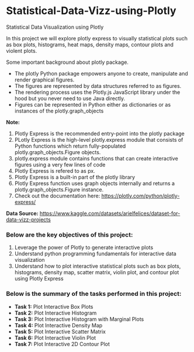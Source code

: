 # Statistical-Data-Vizz-using-Plotly
Statistical Data Visualization using Plotly


In this project we will explore plotly express to visually statistical plots such as box plots, histograms, heat maps, density maps, contour plots and violent plots.

Some important background about plotly package.

- The plotly Python package empowers anyone to create, manipulate and render graphical figures.
- The figures are represented by data structures referred to as figures. 
- The rendering process uses the Plotly.js JavaScript library under the hood but you never need to use Java directly. 
- Figures can be represented in Python either as dictionaries or as instances of the plotly.graph_objects

__Note:__ 
1. Plotly Express is the recommended entry-point into the plotly package 
2. PLotly Express is the high-level plotly.express module that consists of Python functions which return fully-populated plotly.graph_objects.Figure objects. 
3. plotly.express module contains functions that can create interactive figures using a very few lines of code
4. Plotly Express is refered to as px. 
5. Plotly Express is a built-in part of the plotly library 
6. Plotly Express function uses graph objects internally and returns a plotly.graph_objects.Figure instance.
7. Check out the documentation here: https://plotly.com/python/plotly-express/ 

__Data Source:__ https://www.kaggle.com/datasets/arielfelices/dataset-for-data-vizz-projects

### Below are the key objectives of this project:
1. Leverage the power of Plotly to generate interactive plots
2. Understand python programming fundamentals for interactive data visualization
3. Understand how to plot interactive statistical plots such as box plots, histograms, density map, scatter matrix, violin plot, and contour plot using Plotly Express


### Below is the summary of the tasks performed in this project:
- __Task 1:__ Plot Interactive Box Plots
- __Task 2:__ Plot Interactive Histogram
- __Task 3:__ Plot Interactive Histogram with Marginal Plots
- __Task 4:__ Plot Interactive Density Map
- __Task 5:__ Plot Interactive Scatter Matrix
- __Task 6:__ Plot Interactive Violin Plot
- __Task 7:__ Plot Interactive 2D Contour Plot

